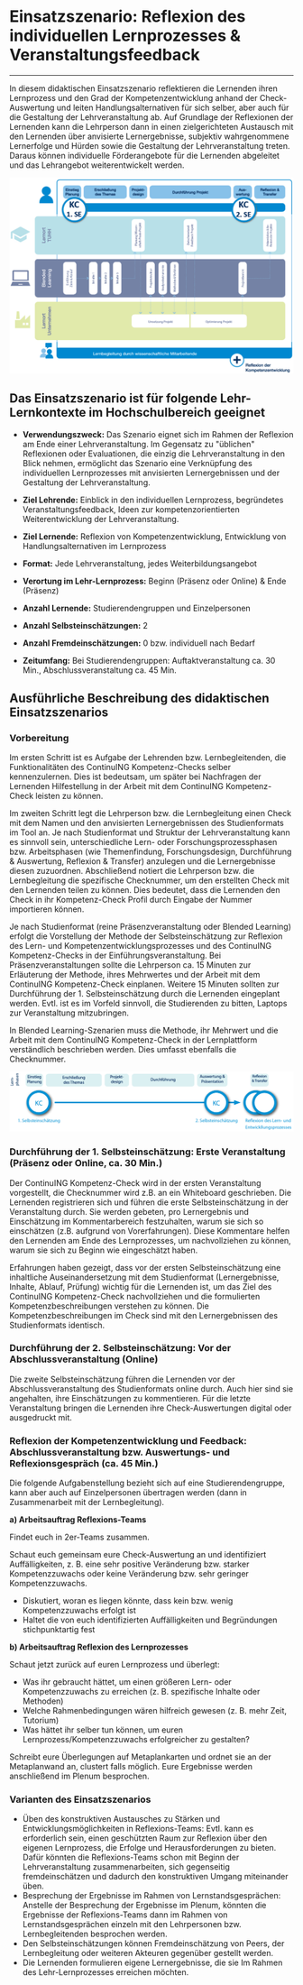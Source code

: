 # Einsatzszenario: Reflexion des individuellen Lernprozesses & Veranstaltungsfeedback

- - -

In diesem didaktischen Einsatzszenario reflektieren die Lernenden ihren Lernprozess und den Grad der Kompetenzentwicklung anhand der Check-Auswertung und leiten Handlungsalternativen für sich selber, aber auch für die Gestaltung der Lehrveranstaltung ab. Auf Grundlage der Reflexionen der Lernenden kann die Lehrperson dann in einen zielgerichteten Austausch mit den Lernenden über anvisierte Lernergebnisse, subjektiv wahrgenommene Lernerfolge und Hürden sowie die Gestaltung der Lehrveranstaltung treten. Daraus können individuelle Förderangebote für die Lernenden abgeleitet und das Lehrangebot weiterentwickelt werden.

![Einbettung des ContinuING Kompetenz-Check in ein weiterbildendes Studienformat](media/Grafik_KC.jpg)

## Das Einsatzszenario ist für folgende Lehr-Lernkontexte im Hochschulbereich geeignet

* **Verwendungszweck:** Das Szenario eignet sich im Rahmen der Reflexion am Ende einer Lehrveranstaltung. Im Gegensatz zu "üblichen" Reflexionen oder Evaluationen, die einzig die Lehrveranstaltung in den Blick nehmen, ermöglicht das Szenario eine Verknüpfung des individuellen Lernprozesses mit anvisierten Lernergebnissen und der Gestaltung der Lehrveranstaltung. 

* **Ziel Lehrende:** Einblick in den individuellen Lernprozess, begründetes Veranstaltungsfeedback, Ideen zur kompetenzorientierten Weiterentwicklung der Lehrveranstaltung.

* **Ziel Lernende:** Reflexion von Kompetenzentwicklung, Entwicklung von Handlungsalternativen im Lernprozess

* **Format:** Jede Lehrveranstaltung, jedes Weiterbildungsangebot

* **Verortung im Lehr-Lernprozess:** Beginn (Präsenz oder Online) & Ende (Präsenz)

* **Anzahl Lernende:** Studierendengruppen und Einzelpersonen

* **Anzahl Selbsteinschätzungen:** 2

* **Anzahl Fremdeinschätzungen:** 0 bzw. individuell nach Bedarf

* **Zeitumfang:** Bei Studierendengruppen: Auftaktveranstaltung ca. 30 Min., Abschlussveranstaltung ca. 45 Min.


## Ausführliche Beschreibung des didaktischen Einsatzszenarios

### Vorbereitung 
Im ersten Schritt ist es Aufgabe der Lehrenden bzw. Lernbegleitenden, die Funktionalitäten des ContinuING Kompetenz-Checks selber kennenzulernen. Dies ist bedeutsam, um später bei Nachfragen der Lernenden Hilfestellung in der Arbeit mit dem ContinuING Kompetenz-Check leisten zu können.

Im zweiten Schritt legt die Lehrperson bzw. die Lernbegleitung einen Check mit dem Namen und den anvisierten Lernergebnissen des Studienformats im Tool an. Je nach Studienformat und Struktur der Lehrveranstaltung kann es sinnvoll sein, unterschiedliche Lern- oder Forschungsprozessphasen bzw. Arbeitsphasen (wie Themenfindung, Forschungsdesign, Durchführung & Auswertung, Reflexion & Transfer) anzulegen und die Lernergebnisse diesen zuzuordnen. Abschließend notiert die Lehrperson bzw. die Lernbegleitung die spezifische Checknummer, um den erstellten Check mit den Lernenden teilen zu können. Dies bedeutet, dass die Lernenden den Check in ihr Kompetenz-Check Profil durch Eingabe der Nummer importieren können.

Je nach Studienformat (reine Präsenzveranstaltung oder Blended Learning) erfolgt die Vorstellung der Methode der Selbsteinschätzung zur Reflexion des Lern- und Kompetenzentwicklungsprozesses und des ContinuING Kompetenz-Checks in der Einführungsveranstaltung. Bei Präsenzveranstaltungen sollte die Lehrperson ca. 15 Minuten zur Erläuterung der Methode, ihres Mehrwertes und der Arbeit mit dem ContinuING Kompetenz-Check einplanen. Weitere 15 Minuten sollten zur Durchführung der 1. Selbsteinschätzung durch die Lernenden eingeplant werden. Evtl. ist es im Vorfeld sinnvoll, die Studierenden zu bitten, Laptops zur Veranstaltung mitzubringen. 

In Blended Learning-Szenarien muss die Methode, ihr Mehrwert und die Arbeit mit dem ContinuING Kompetenz-Check in der Lernplattform verständlich beschrieben werden. Dies umfasst ebenfalls die Checknummer. 

<img src="media/KC_Selbsteinschaetzung_prozess.png" alt="Prozess der Check-Durchführung" title="Prozess der Check-Durchführung" />

### Durchführung der 1. Selbsteinschätzung: Erste Veranstaltung (Präsenz oder Online, ca. 30 Min.)

Der ContinuING Kompetenz-Check wird in der ersten Veranstaltung vorgestellt, die Checknummer wird z.B. an ein Whiteboard geschrieben. Die Lernenden registrieren sich und führen die erste Selbsteinschätzung in der Veranstaltung durch. Sie werden gebeten, pro Lernergebnis und Einschätzung im Kommentarbereich festzuhalten, warum sie sich so einschätzen (z.B. aufgrund von Vorerfahrungen). Diese Kommentare helfen den Lernenden am Ende des Lernprozesses, um nachvollziehen zu können, warum sie sich zu Beginn wie eingeschätzt haben.

Erfahrungen haben gezeigt, dass vor der ersten Selbsteinschätzung eine inhaltliche Auseinandersetzung mit dem Studienformat (Lernergebnisse, Inhalte, Ablauf, Prüfung) wichtig für die Lernenden ist, um das Ziel des ContinuING Kompetenz-Check nachvollziehen und die formulierten Kompetenzbeschreibungen verstehen zu können. Die Kompetenzbeschreibungen im Check sind mit den Lernergebnissen des Studienformats identisch.

### Durchführung der 2. Selbsteinschätzung: Vor der Abschlussveranstaltung (Online)

Die zweite Selbsteinschätzung führen die Lernenden vor der Abschlussveranstaltung des Studienformats online durch. Auch hier sind sie angehalten, ihre Einschätzungen zu kommentieren. Für die letzte Veranstaltung bringen die Lernenden ihre Check-Auswertungen digital oder ausgedruckt mit.

### Reflexion der Kompetenzentwicklung und Feedback: Abschlussveranstaltung bzw. Auswertungs- und Reflexionsgespräch (ca. 45 Min.)

Die folgende Aufgabenstellung bezieht sich auf eine Studierendengruppe, kann aber auch auf Einzelpersonen übertragen werden (dann in Zusammenarbeit mit der Lernbegleitung).

**a) Arbeitsauftrag Reflexions-Teams**

Findet euch in 2er-Teams zusammen.

Schaut euch gemeinsam eure Check-Auswertung an und identifiziert Auffälligkeiten, z. B. eine sehr positive Veränderung bzw. starker Kompetenzzuwachs oder keine Veränderung bzw. sehr geringer Kompetenzzuwachs.
* Diskutiert, woran es liegen könnte, dass kein bzw. wenig Kompetenzzuwachs erfolgt ist
* Haltet die von euch identifizierten Auffälligkeiten und Begründungen stichpunktartig fest

**b) Arbeitsauftrag Reflexion des Lernprozesses**

Schaut jetzt zurück auf euren Lernprozess und überlegt:
* Was ihr gebraucht hättet, um einen größeren Lern- oder Kompetenzzuwachs zu erreichen (z. B. spezifische Inhalte oder Methoden)
* Welche Rahmenbedingungen wären hilfreich gewesen (z. B. mehr Zeit, Tutorium)
* Was hättet ihr selber tun können, um euren Lernprozess/Kompetenzzuwachs erfolgreicher zu gestalten? 

Schreibt eure Überlegungen auf Metaplankarten und ordnet sie an der Metaplanwand an, clustert falls möglich. Eure Ergebnisse werden anschließend im Plenum besprochen.

### Varianten des Einsatzszenarios

* Üben des konstruktiven Austausches zu Stärken und Entwicklungsmöglichkeiten in Reflexions-Teams: Evtl. kann es erforderlich sein, einen geschützten Raum zur Reflexion über den eigenen Lernprozess, die Erfolge und Herausforderungen zu bieten. Dafür könnten die Reflexions-Teams schon mit Beginn der Lehrveranstaltung zusammenarbeiten, sich gegenseitig fremdeinschätzen und dadurch den konstruktiven Umgang miteinander üben.
* Besprechung der Ergebnisse im Rahmen von Lernstandsgesprächen: Anstelle der Besprechung der Ergebnisse im Plenum, könnten die Ergebnisse der Reflexions-Teams dann im Rahmen von Lernstandsgesprächen einzeln mit den Lehrpersonen bzw. Lernbegleitenden besprochen werden.
* Den Selbsteinschätzungen können Fremdeinschätzung von Peers, der Lernbegleitung oder weiteren Akteuren gegenüber gestellt werden.
* Die Lernenden formulieren eigene Lernergebnisse, die sie Im Rahmen des Lehr-Lernprozesses erreichen möchten.
